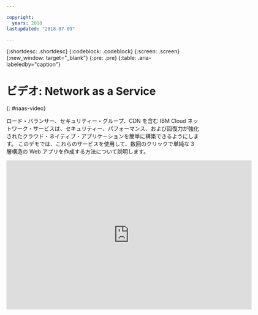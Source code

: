 ```yaml
---

copyright:
  years: 2018
lastupdated: "2018-07-09"

---
```


{:shortdesc: .shortdesc}
{:codeblock: .codeblock}
{:screen: .screen}
{:new_window: target="_blank"}
{:pre: .pre}
{:table: .aria-labeledby="caption"}

# ビデオ: Network as a Service
{: #naas-video}

ロード・バランサー、セキュリティー・グループ、CDN を含む IBM Cloud ネットワーク・サービスは、セキュリティー、パフォーマンス、および回復力が強化されたクラウド・ネイティブ・アプリケーションを簡単に構築できるようにします。 このデモでは、これらのサービスを使用して、数回のクリックで単純な 3 層構造の Web アプリを作成する方法について説明します。

<p>
  <div class="embed-responsive embed-responsive-16by9">
    <iframe class="embed-responsive-item" id="youtubeplayer" type="text/html" title="デモ" width="640" height="390" src="https://www.youtube.com/embed/LRvNCXvtkX0?rel=0" frameborder="0" webkitallowfullscreen mozallowfullscreen allowfullscreen> </iframe>
  </div>
</p>
